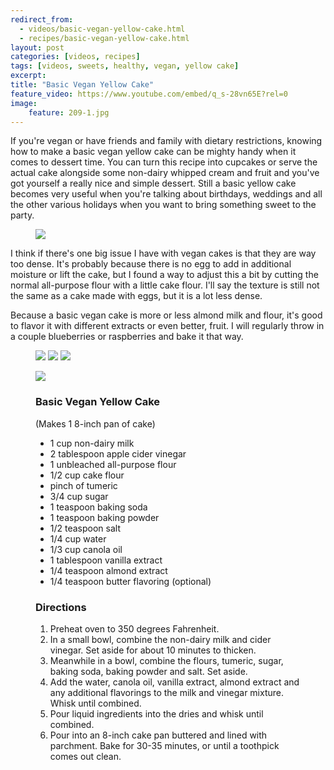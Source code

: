 ```yaml
---
redirect_from: 
  - videos/basic-vegan-yellow-cake.html
  - recipes/basic-vegan-yellow-cake.html
layout: post
categories: [videos, recipes]
tags: [videos, sweets, healthy, vegan, yellow cake]
excerpt: 
title: "Basic Vegan Yellow Cake" 
feature_video: https://www.youtube.com/embed/q_s-28vn65E?rel=0
image:   
    feature: 209-1.jpg
---
```


If you're vegan or have friends and family with dietary restrictions, knowing how to make a basic vegan yellow cake can be mighty handy when it comes to dessert time.  You can turn this recipe into cupcakes or serve the actual cake alongside some non-dairy whipped cream and fruit and you've got yourself a really nice and simple dessert.  Still a basic yellow cake becomes very useful when you're talking about birthdays, weddings and all the other various holidays when you want to bring something sweet to the party.

<figure>
    <img src="/images/209-6.jpg">
</figure>

I think if there's one big issue I have with vegan cakes is that they are way too dense.  It's probably because there is no egg to add in additional moisture or lift the cake, but I found a way to adjust this a bit by cutting the normal all-purpose flour with a little cake flour.  I'll say the texture is still not the same as a cake made with eggs, but it is a lot less dense.

Because a basic vegan cake is more or less almond milk and flour, it's good to flavor it with different extracts or even better, fruit.  I will regularly throw in a couple blueberries or raspberries and bake it that way.

<figure class="third">
<img src="/images/209-2.jpg">
<img src="/images/209-4.jpg">
<img src="/images/128-6.jpg">
</figure>

<figure>
    <img src="/images/209-1.jpg">
</figure>

<figure class="ingredients" markdown="1">

### Basic Vegan Yellow Cake

(Makes 1 8-inch pan of cake)

- 1 cup non-dairy milk
- 2 tablespoon apple cider vinegar
- 1 unbleached all-purpose flour
- 1/2 cup cake flour
- pinch of tumeric
- 3/4 cup sugar
- 1 teaspoon baking soda
- 1 teaspoon baking powder
- 1/2 teaspoon salt
- 1/4 cup water
- 1/3 cup canola oil
- 1 tablespoon vanilla extract
- 1/4 teaspoon almond extract
- 1/4 teaspoon butter flavoring (optional)

</figure>
<figure class="directions" markdown="1">

### Directions

1. Preheat oven to 350 degrees Fahrenheit.
2. In a small bowl, combine the non-dairy milk and cider vinegar.  Set aside for about 10 minutes to thicken.
3. Meanwhile in a bowl, combine the flours, tumeric, sugar, baking soda, baking powder and salt.  Set aside.
3. Add the water, canola oil, vanilla extract, almond extract and any additional flavorings to the milk and vinegar mixture.  Whisk until combined.
5. Pour liquid ingredients into the dries and whisk until combined.
6. Pour into an 8-inch cake pan buttered and lined with parchment. Bake for 30-35 minutes, or until a toothpick comes out clean.


</figure>
